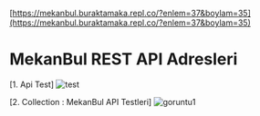 [https://mekanbul.buraktamaka.repl.co/?enlem=37&boylam=35](https://mekanbul.buraktamaka.repl.co/?enlem=37&boylam=35)

# MekanBul REST API Adresleri
[1. Api Test]
![test](https://user-images.githubusercontent.com/98490707/204542720-784ff030-835e-4daa-9fe0-7281225cece8.PNG)


[2. Collection : MekanBul API Testleri]
![goruntu1](https://user-images.githubusercontent.com/98490707/204542742-49bd208c-4cae-4ca4-b40f-fffeca4a9c6b.PNG)


